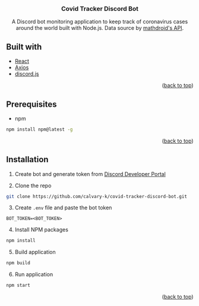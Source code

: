 <div id="top"></div>

<br />

<div align="center">
  <h3 align="center">Covid Tracker Discord Bot</h3>
  <p align="center">
    A Discord bot monitoring application to keep track of coronavirus cases around the world built with Node.js. Data source by <a href="https://github.com/mathdroid/covid-19-api">mathdroid's API</a>.
  </p>
</div>

## Built with

- [React](https://reactjs.org/)
- [Axios](https://axios-http.com/)
- [discord.js](https://discord.js.org/)

<p align="right">(<a href="#top">back to top</a>)</p>

## Prerequisites

- npm

```sh
npm install npm@latest -g
```

<p align="right">(<a href="#top">back to top</a>)</p>

## Installation

1. Create bot and generate token from [Discord Developer Portal](https://discord.com/developers/applications)

2. Clone the repo

```sh
git clone https://github.com/calvary-k/covid-tracker-discord-bot.git
```

3. Create `.env` file and paste the bot token

```
BOT_TOKEN=<BOT_TOKEN>
```

4. Install NPM packages

```sh
npm install
```

5. Build application

```sh
npm build
```

6. Run application

```sh
npm start
```

<p align="right">(<a href="#top">back to top</a>)</p>
